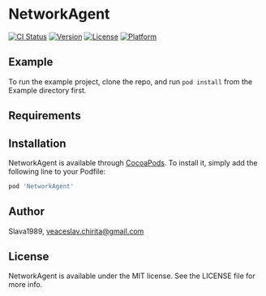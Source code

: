 # NetworkAgent

[![CI Status](https://img.shields.io/travis/Slava1989/NetworkAgent.svg?style=flat)](https://travis-ci.org/Slava1989/NetworkAgent)
[![Version](https://img.shields.io/cocoapods/v/NetworkAgent.svg?style=flat)](https://cocoapods.org/pods/NetworkAgent)
[![License](https://img.shields.io/cocoapods/l/NetworkAgent.svg?style=flat)](https://cocoapods.org/pods/NetworkAgent)
[![Platform](https://img.shields.io/cocoapods/p/NetworkAgent.svg?style=flat)](https://cocoapods.org/pods/NetworkAgent)

## Example

To run the example project, clone the repo, and run `pod install` from the Example directory first.

## Requirements

## Installation

NetworkAgent is available through [CocoaPods](https://cocoapods.org). To install
it, simply add the following line to your Podfile:

```ruby
pod 'NetworkAgent'
```

## Author

Slava1989, veaceslav.chirita@gmail.com

## License

NetworkAgent is available under the MIT license. See the LICENSE file for more info.
